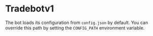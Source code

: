 # Tradebotv1

The bot loads its configuration from `config.json` by default. You can
override this path by setting the `CONFIG_PATH` environment variable.

